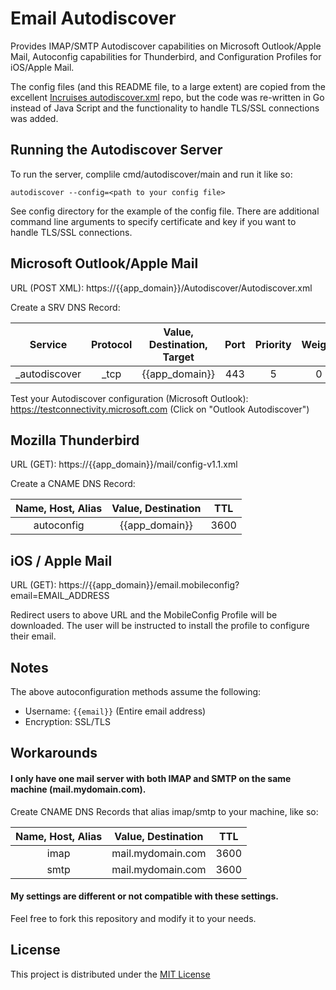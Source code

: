 # Email Autodiscover

Provides IMAP/SMTP Autodiscover capabilities on Microsoft Outlook/Apple Mail, Autoconfig capabilities for Thunderbird, and Configuration Profiles for iOS/Apple Mail.

The config files (and this README file, to a large extent) are copied from the excellent [Incruises autodiscover.xml](https://github.com/Incruises/autodiscover.xml) repo,
but the code was re-written in Go instead of Java Script and the functionality to handle TLS/SSL connections was added.

## Running the Autodiscover Server

To run the server, complile cmd/autodiscover/main and run it like so:

```
autodiscover --config=<path to your config file>
```

See config directory for the example of the config file. There are additional command line arguments to specify certificate and key if you want to handle TLS/SSL connections.


## Microsoft Outlook/Apple Mail
URL (POST XML): https://{{app_domain}}/Autodiscover/Autodiscover.xml

Create a SRV DNS Record:

|    Service    | Protocol | Value, Destination, Target | Port | Priority | Weight | TTL  |
|:-------------:|:--------:|:--------------------------:|:----:|:--------:|:------:|:----:|
| _autodiscover |   _tcp   |   {{app_domain}}   |  443 |     5    | 0      | 3600 |

Test your Autodiscover configuration (Microsoft Outlook): https://testconnectivity.microsoft.com (Click on "Outlook Autodiscover")

## Mozilla Thunderbird
URL (GET): https://{{app_domain}}/mail/config-v1.1.xml

Create a CNAME DNS Record:

| Name, Host, Alias |  Value, Destination  |  TTL |
|:-----------------:|:--------------------:|:----:|
|     autoconfig    | {{app_domain}} | 3600 |

## iOS / Apple Mail
URL (GET): https://{{app_domain}}/email.mobileconfig?email=EMAIL_ADDRESS

Redirect users to above URL and the MobileConfig Profile will be downloaded. The user will be instructed to install the profile to configure their email.

## Notes

The above autoconfiguration methods assume the following:

* Username: `{{email}}` (Entire email address)
* Encryption: SSL/TLS

## Workarounds

#### I only have one mail server with both IMAP and SMTP on the same machine (mail.mydomain.com).

Create CNAME DNS Records that alias imap/smtp to your machine, like so:

| Name, Host, Alias | Value, Destination |  TTL |
|:-----------------:|:------------------:|:----:|
|        imap       |  mail.mydomain.com | 3600 |
|        smtp       |  mail.mydomain.com | 3600 |

#### My settings are different or not compatible with these settings.

Feel free to fork this repository and modify it to your needs.

## License

This project is distributed under the [MIT License](LICENSE)